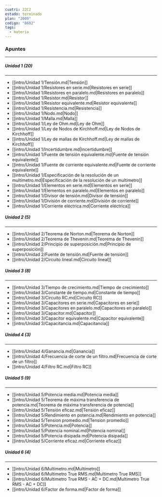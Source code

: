 ```yaml
---
cuatri: 22C2
estado: terminado
plan: "2009"
codigo: "8602"
tags:
  - materia
---
```

### Apuntes 
---
##### Unidad 1 (20)
---
* [[intro/Unidad 1/Tensión.md|Tensión]]
* [[intro/Unidad 1/Resistores en serie.md|Resistores en serie]]
* [[intro/Unidad 1/Resistores en paralelo.md|Resistores en paralelo]]
* [[intro/Unidad 1/Resistor.md|Resistor]]
* [[intro/Unidad 1/Resistor equivalente.md|Resistor equivalente]]
* [[intro/Unidad 1/Resistencia.md|Resistencia]]
* [[intro/Unidad 1/Nodo.md|Nodo]]
* [[intro/Unidad 1/Malla.md|Malla]]
* [[intro/Unidad 1/Ley de Ohm.md|Ley de Ohm]]
* [[intro/Unidad 1/Ley de Nodos de Kirchhoff.md|Ley de Nodos de Kirchhoff]]
* [[intro/Unidad 1/Ley de mallas de Kirchhoff.md|Ley de mallas de Kirchhoff]]
* [[intro/Unidad 1/Incertidumbre.md|Incertidumbre]]
* [[intro/Unidad 1/Fuente de tensión equivalente.md|Fuente de tensión equivalente]]
* [[intro/Unidad 1/Fuente de corriente equivalente.md|Fuente de corriente equivalente]]
* [[intro/Unidad 1/Especificación de la resolución de un multímetro.md|Especificación de la resolución de un multímetro]]
* [[intro/Unidad 1/Elementos en serie.md|Elementos en serie]]
* [[intro/Unidad 1/Elementos en paralelo.md|Elementos en paralelo]]
* [[intro/Unidad 1/Divisor de tensión.md|Divisor de tensión]]
* [[intro/Unidad 1/División de corriente.md|División de corriente]]
* [[intro/Unidad 1/Corriente eléctrica.md|Corriente eléctrica]]

##### Unidad 2 (5)
---
* [[intro/Unidad 2/Teorema de Norton.md|Teorema de Norton]]
* [[intro/Unidad 2/Teorema de Thevenin.md|Teorema de Thevenin]]
* [[intro/Unidad 2/Principio de superposición.md|Principio de superposición]]
* [[intro/Unidad 2/Fuente de tensión.md|Fuente de tensión]]
* [[intro/Unidad 2/Circuito lineal.md|Circuito lineal]]

##### Unidad 3 (8)
---
* [[intro/Unidad 3/Tiempo de crecimiento.md|Tiempo de crecimiento]]
* [[intro/Unidad 3/Constante de tiempo.md|Constante de tiempo]]
* [[intro/Unidad 3/Circuito RC.md|Circuito RC]]
* [[intro/Unidad 3/Capacitores en serie.md|Capacitores en serie]]
* [[intro/Unidad 3/Capacitores en paralelo.md|Capacitores en paralelo]]
* [[intro/Unidad 3/Capacitor.md|Capacitor]]
* [[intro/Unidad 3/Capacitor equivalente.md|Capacitor equivalente]]
* [[intro/Unidad 3/Capacitancia.md|Capacitancia]]

##### Unidad 4 (3)
---
* [[intro/Unidad 4/Ganancia.md|Ganancia]]
* [[intro/Unidad 4/Frecuencia de corte de un filtro.md|Frecuencia de corte de un filtro]]
* [[intro/Unidad 4/Filtro RC.md|Filtro RC]]

##### Unidad 5 (9)
---
* [[intro/Unidad 5/Potencia media.md|Potencia media]]
* [[intro/Unidad 5/Teorema de máxima transferencia de potencia.md|Teorema de máxima transferencia de potencia]]
* [[intro/Unidad 5/Tensión eficaz.md|Tensión eficaz]]
* [[intro/Unidad 5/Rendimiento en potencia.md|Rendimiento en potencia]]
* [[intro/Unidad 5/Tension promedio.md|Tension promedio]]
* [[intro/Unidad 5/Potencia.md|Potencia]]
* [[intro/Unidad 5/Potencia nominal.md|Potencia nominal]]
* [[intro/Unidad 5/Potencia disipada.md|Potencia disipada]]
* [[intro/Unidad 5/Corriente eficaz.md|Corriente eficaz]]

##### Unidad 6 (4)
---
* [[intro/Unidad 6/Multímetro.md|Multímetro]]
* [[intro/Unidad 6/Multimetro True RMS.md|Multimetro True RMS]]
* [[intro/Unidad 6/Multimetro True RMS - AC + DC.md|Multimetro True RMS - AC + DC]]
* [[intro/Unidad 6/Factor de forma.md|Factor de forma]]

